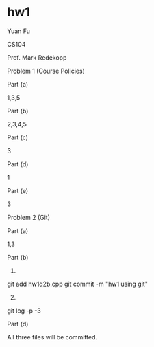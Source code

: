 hw1
===

Yuan Fu

CS104 

Prof. Mark Redekopp


Problem 1 (Course Policies)

Part (a)

1,3,5

Part (b)

2,3,4,5

Part (c)

3

Part (d)

1

Part (e)

3

Problem 2 (Git)

Part (a)

1,3

Part (b)

1. 

git add hw1q2b.cpp
git commit -m "hw1 using git"

2.

git log -p -3

Part (d)

All three files will be committed.

